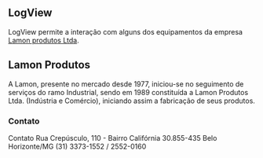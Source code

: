 ## LogView

LogView permite a interação com alguns dos equipamentos da empresa [Lamon produtos Ltda](http://www.lamon.com.br/).

## Lamon Produtos

A Lamon, presente no mercado desde 1977, iniciou-se no seguimento de serviços do ramo Industrial, sendo em 1989 constituída a Lamon Produtos Ltda. (Indústria e Comércio), iniciando assim a fabricação de seus produtos.

### Contato

Contato
Rua Crepúsculo, 110 - Bairro Califórnia 30.855-435
Belo Horizonte/MG
(31) 3373-1552 / 2552-0160